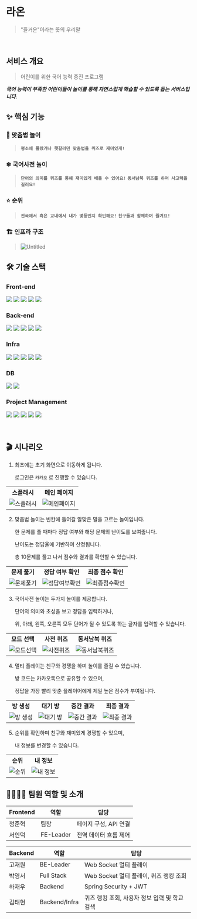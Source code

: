 # 라온

> "즐거운"이라는 뜻의 우리말

<br/>

## 서비스 개요

> 어린이를 위한 국어 능력 증진 프로그램

**_국어 능력이 부족한 어린이들이 놀이를 통해 자연스럽게 학습할 수 있도록 돕는 서비스입니다._**

## ✨ 핵심 기능

### 🌈 맞춤법 놀이 <br/>

> **`평소에 몰랐거나 햇갈리던 맞춤법을 퀴즈로 재미있게!`** <br/>

### ❄ 국어사전 놀이 <br/>

> **`단어의 의미를 퀴즈를 통해 재미있게 배울 수 있어요!`** 
> **`동서남북 퀴즈를 하며 사고력을 길러요!`**

### ⭐ 순위 <br/>

> **`전국에서 혹은 교내에서 내가 몇등인지 확인해요!`** 
> **`친구들과 함께하며 즐겨요!`**

### 🏗 인프라 구조 <br/>
>
> ![Untitled](./exec/images/infraStructure.png)

## 🛠️ 기술 스택

### Front-end

<p>
    <img src="https://img.shields.io/badge/TypeScript-3178C6?style=for-the-badge&logo=typescript&logoColor=white"/>
    <img src="https://img.shields.io/badge/React-61DAFB?style=for-the-badge&logo=react&logoColor=white"/>
    <img src="https://img.shields.io/badge/Recoil-3578E5?style=for-the-badge&logo=recoil&logoColor=white"/>
    <img src="https://img.shields.io/badge/pwa-5A0FC8?style=for-the-badge&logo=pwa&logoColor=white"/>
    <img src="https://img.shields.io/badge/Styled_Components-DB7093?style=for-the-badge&logo=styledcomponents&logoColor=white"/>
</p>

### Back-end

<p>
    <img src="https://img.shields.io/badge/Java-008FC7?style=for-the-badge&logo=openjdk&logoColor=black"/>
    <img src="https://img.shields.io/badge/springboot-6DB33F?style=for-the-badge&logo=springboot&logoColor=white"/>
    <img src="https://img.shields.io/badge/springsecurity-6DB33F?style=for-the-badge&logo=springsecurity&logoColor=white"/>
    <img src="https://img.shields.io/badge/JWT-000000?style=for-the-badge&logo=jsonwebtokens&logoColor=white"/>
    <img src="https://img.shields.io/badge/spring_Web_Socket-6DB33F?style=for-the-badge&logo=socket.io&logoColor=white"/>
</p>

### Infra

<p>
    <img src="https://img.shields.io/badge/amazonec2-FF9900?style=for-the-badge&logo=amazonec2&logoColor=white"/>
    <img src="https://img.shields.io/badge/ubuntu-E95420?style=for-the-badge&logo=ubuntu&logoColor=white"/>
    <img src="https://img.shields.io/badge/docker-2496ED?style=for-the-badge&logo=docker&logoColor=white"/>
    <img src="https://img.shields.io/badge/nginx-009639?style=for-the-badge&logo=nginx&logoColor=white"/>
    <img src="https://img.shields.io/badge/Jenkins-D24939?style=for-the-badge&logo=jenkins&logoColor=white"/>
</p>

### DB

<p>
    <img src="https://img.shields.io/badge/redis-DC382D?style=for-the-badge&logo=redis&logoColor=white"/>
    <img src="https://img.shields.io/badge/MariaDB-4479A1?style=for-the-badge&logo=mariadb&logoColor=white"/>
</p>

### Project Management

<p>
    <img src="https://img.shields.io/badge/jira-0052CC?style=for-the-badge&logo=jira&logoColor=white"/>
    <img src="https://img.shields.io/badge/gitlab-FC6D26?style=for-the-badge&logo=gitlab&logoColor=white"/>
    <img src="https://img.shields.io/badge/swagger-85EA2D?style=for-the-badge&logo=Swagger&logoColor=white"/>
    <img src="https://img.shields.io/badge/notion-000000?style=for-the-badge&logo=notion&logoColor=white"/>
    <img src="https://img.shields.io/badge/mattermost-0058CC?style=for-the-badge&logo=mattermost&logoColor=white"/>
</p>
<br/>

## 🎬 시나리오

1. 최초에는 초기 화면으로 이동하게 됩니다.

   로그인은 `카카오` 로 진행할 수 있습니다.

<table>
    <tr align="center">
        <td><B>스플래시</B></td>
        <td><B>메인 페이지</B></td>
    </tr>
    <tr align="center">
        <td>
            <img src="./exec/images/splash.png" alt="스플래시">
        </td>
        <td>
            <img src="./exec/images/main.png" alt="메인페이지">
        </td>
    </tr>
</table>

2.  맞춤법 놀이는 빈칸에 들어갈 알맞은 말을 고르는 놀이입니다.

    한 문제를 풀 때마다 정답 여부와 해당 문제의 난이도를 보여줍니다.

    난이도는 정답율에 기반하여 산정됩니다.

    총 10문제를 풀고 나서 점수와 결과를 확인할 수 있습니다.

<table>
    <tr align="center">
        <td><B>문제 풀기</B></td>
        <td><B>정답 여부 확인</B></td>
        <td><B>최종 점수 확인</B></td>
    </tr>
    <tr align="center">
        <td>
            <img src="./exec/images/spelling1.png" alt="문제풀기">
        </td>
        <td>
            <img src="./exec/images/spelling2.png" alt="정답여부확인">
        </td>
        <td>
            <img src="./exec/images/spelling3.png" alt="최종점수확인">
        </td>
    </tr>
</table>

3.  국어사전 놀이는 두가지 놀이를 제공합니다.

    단어의 의미와 초성을 보고 정답을 입력하거나,

    위, 아래, 왼쪽, 오른쪽 모두 단어가 될 수 있도록 하는 글자를 입력할 수 있습니다.

<table>
    <tr align="center">
        <td><B>모드 선택</B></td>
        <td><B>사전 퀴즈</B></td>
        <td><B>동서남북 퀴즈</B></td>
    </tr>
    <tr align="center">
        <td>
            <img src="./exec/images/dictionary1.png" alt="모드선택">
        </td>
        <td>
            <img src="./exec/images/dictionary2.png" alt="사전퀴즈">
        </td>
        <td>
            <img src="./exec/images/dictionary3.png" alt="동서남북퀴즈">
        </td>
    </tr>
</table>

4.  멀티 플레이는 친구와 경쟁을 하며 놀이를 즐길 수 있습니다.

    방 코드는 카카오톡으로 공유할 수 있으며,

    정답을 가장 빨리 맞춘 플레이어에게 제일 높은 점수가 부여됩니다.

<table>
    <tr align="center">
        <td><B>방 생성</B></td>
        <td><B>대기 방</B></td>
        <td><B>중간 결과</B></td>
        <td><B>최종 결과</B></td>
    </tr>
    <tr align="center">
        <td>
            <img src="./exec/images/multi1.png" alt="방 생성">
        </td>
        <td>
            <img src="./exec/images/multi2.png" alt="대기 방">
        </td>
        <td>
            <img src="./exec/images/multi3.png" alt="중간 결과">
        </td>
        <td>
            <img src="./exec/images/multi4.png" alt="최종 결과">
        </td>
    </tr>
</table>

5.  순위를 확인하며 친구와 재미있게 경쟁할 수 있으며,

    내 정보를 변경할 수 있습니다.

<table>
    <tr align="center">
        <td><B>순위</B></td>
        <td><B>내 정보</B></td>
    </tr>
    <tr align="center">
        <td>
            <img src="./exec/images/rank.png" alt="순위">
        </td>
        <td>
            <img src="./exec/images/mypage.png" alt="내 정보">
        </td>
    </tr>
</table>

## 👨‍👩‍👦‍👦 팀원 역할 및 소개

| Frontend | 역할 | 담당             |
| -------- | ---- | ---------------- |
| 정준혁   | 팀장 | 페이지 구성, API 연결 |
| 서인덕   | FE-Leader | 전역 데이터 흐름 제어 |

| Backend | 역할 | 담당             |
| ------- | ---- | ---------------- |
| 고재원  | BE-Leader | Web Socket 멀티 플레이 |
| 박영서  | Full Stack | Web Socket 멀티 플레이, 퀴즈 랭킹 조회 |
| 하재우  | Backend | Spring Security + JWT |
| 김태현  | Backend/Infra | 퀴즈 랭킹 조회, 사용자 정보 입력 및 학교 검색 |